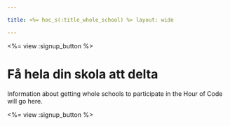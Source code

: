 ```yaml
---

title: <%= hoc_s(:title_whole_school) %> layout: wide

---
```


<%= view :signup_button %>

# Få hela din skola att delta

Information about getting whole schools to participate in the Hour of Code will go here.

<%= view :signup_button %>